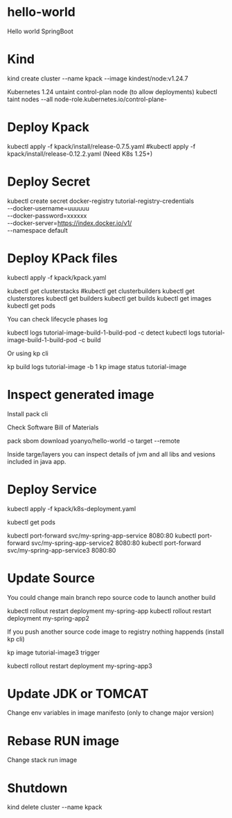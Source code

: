 # hello-world
Hello world SpringBoot

# Kind

kind create cluster --name kpack --image kindest/node:v1.24.7

Kubernetes 1.24 untaint control-plan node (to allow deployments)
kubectl taint nodes --all node-role.kubernetes.io/control-plane-

# Deploy Kpack

kubectl apply -f kpack/install/release-0.7.5.yaml
#kubectl apply -f kpack/install/release-0.12.2.yaml (Need K8s 1.25+)

# Deploy Secret

kubectl create secret docker-registry tutorial-registry-credentials \
    --docker-username=uuuuuu \
    --docker-password=xxxxxx \
    --docker-server=https://index.docker.io/v1/ \
    --namespace default

# Deploy KPack files

kubectl apply -f kpack/kpack.yaml

kubectl get clusterstacks
#kubectl get clusterbuilders
kubectl get clusterstores
kubectl get builders
kubectl get builds
kubectl get images
kubectl get pods

You can check lifecycle phases log

kubectl logs tutorial-image-build-1-build-pod -c detect
kubectl logs tutorial-image-build-1-build-pod -c build

Or using kp cli

kp build logs tutorial-image -b 1
kp image status tutorial-image

# Inspect generated image

Install pack cli

Check Software Bill of Materials

pack sbom download yoanyo/hello-world -o target --remote

Inside targe/layers you can inspect details of jvm and all libs and vesions included in java app.

# Deploy Service

kubectl apply -f kpack/k8s-deployment.yaml

kubectl get pods

kubectl port-forward svc/my-spring-app-service 8080:80
kubectl port-forward svc/my-spring-app-service2 8080:80
kubectl port-forward svc/my-spring-app-service3 8080:80

# Update Source

You could change main branch repo source code to launch another build

kubectl rollout restart deployment my-spring-app
kubectl rollout restart deployment my-spring-app2

If you push another source code image to registry nothing happends (install kp cli)

kp image tutorial-image3 trigger

kubectl rollout restart deployment my-spring-app3

# Update JDK or TOMCAT

Change env variables in image manifesto (only to change major version)

# Rebase RUN image

Change stack run image

# Shutdown

kind delete cluster --name kpack

